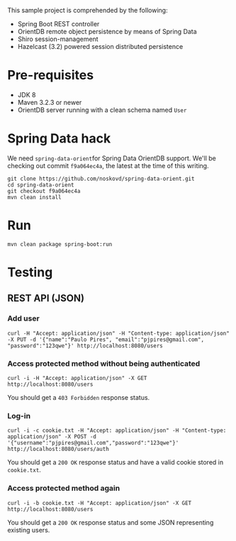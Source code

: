 This sample project is comprehended by the following:
* Spring Boot REST controller
* OrientDB remote object persistence by means of Spring Data
* Shiro session-management
* Hazelcast (3.2) powered session distributed persistence

# Pre-requisites

* JDK 8
* Maven 3.2.3 or newer
* OrientDB server running with a clean schema named ```User```

# Spring Data hack

We need ```spring-data-orient```for Spring Data OrientDB support.
We'll be checking out commit ```f9a064ec4a```, the latest at the time of this writing.

```
git clone https://github.com/noskovd/spring-data-orient.git
cd spring-data-orient
git checkout f9a064ec4a
mvn clean install
```

# Run

```
mvn clean package spring-boot:run
```

# Testing

## REST API (JSON)

### Add user

```
curl -H "Accept: application/json" -H "Content-type: application/json" -X PUT -d '{"name":"Paulo Pires", "email":"pjpires@gmail.com", "password":"123qwe"}' http://localhost:8080/users
```

### Access protected method without being authenticated

```
curl -i -H "Accept: application/json" -X GET http://localhost:8080/users
```

You should get a ```403 Forbidden``` response status.

### Log-in

```
curl -i -c cookie.txt -H "Accept: application/json" -H "Content-type: application/json" -X POST -d '{"username":"pjpires@gmail.com","password":"123qwe"}' http://localhost:8080/users/auth
```

You should get a ```200 OK``` response status and have a valid cookie stored in ```cookie.txt```.

### Access protected method again

```
curl -i -b cookie.txt -H "Accept: application/json" -X GET http://localhost:8080/users
```

You should get a ```200 OK``` response status and some JSON representing existing users.
